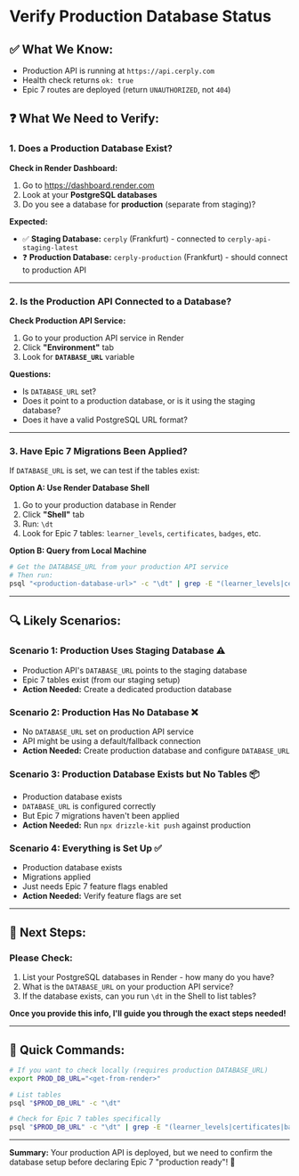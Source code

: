 # Verify Production Database Status

## ✅ What We Know:
- Production API is running at `https://api.cerply.com`
- Health check returns `ok: true`
- Epic 7 routes are deployed (return `UNAUTHORIZED`, not `404`)

## ❓ What We Need to Verify:

### **1. Does a Production Database Exist?**

**Check in Render Dashboard:**
1. Go to https://dashboard.render.com
2. Look at your **PostgreSQL databases**
3. Do you see a database for **production** (separate from staging)?

**Expected:**
- ✅ **Staging Database:** `cerply` (Frankfurt) - connected to `cerply-api-staging-latest`
- ❓ **Production Database:** `cerply-production` (Frankfurt) - should connect to production API

---

### **2. Is the Production API Connected to a Database?**

**Check Production API Service:**
1. Go to your production API service in Render
2. Click **"Environment"** tab
3. Look for **`DATABASE_URL`** variable

**Questions:**
- Is `DATABASE_URL` set?
- Does it point to a production database, or is it using the staging database?
- Does it have a valid PostgreSQL URL format?

---

### **3. Have Epic 7 Migrations Been Applied?**

If `DATABASE_URL` is set, we can test if the tables exist:

**Option A: Use Render Database Shell**
1. Go to your production database in Render
2. Click **"Shell"** tab
3. Run: `\dt`
4. Look for Epic 7 tables: `learner_levels`, `certificates`, `badges`, etc.

**Option B: Query from Local Machine**
```bash
# Get the DATABASE_URL from your production API service
# Then run:
psql "<production-database-url>" -c "\dt" | grep -E "(learner_levels|certificates|badges|idempotency|audit)"
```

---

## 🔍 **Likely Scenarios:**

### **Scenario 1: Production Uses Staging Database** ⚠️
- Production API's `DATABASE_URL` points to the staging database
- Epic 7 tables exist (from our staging setup)
- **Action Needed:** Create a dedicated production database

### **Scenario 2: Production Has No Database** ❌
- No `DATABASE_URL` set on production API service
- API might be using a default/fallback connection
- **Action Needed:** Create production database and configure `DATABASE_URL`

### **Scenario 3: Production Database Exists but No Tables** 📦
- Production database exists
- `DATABASE_URL` is configured correctly
- But Epic 7 migrations haven't been applied
- **Action Needed:** Run `npx drizzle-kit push` against production

### **Scenario 4: Everything is Set Up** ✅
- Production database exists
- Migrations applied
- Just needs Epic 7 feature flags enabled
- **Action Needed:** Verify feature flags are set

---

## 🎯 **Next Steps:**

### **Please Check:**
1. List your PostgreSQL databases in Render - how many do you have?
2. What is the `DATABASE_URL` on your production API service?
3. If the database exists, can you run `\dt` in the Shell to list tables?

**Once you provide this info, I'll guide you through the exact steps needed!**

---

## 📝 **Quick Commands:**

```bash
# If you want to check locally (requires production DATABASE_URL)
export PROD_DB_URL="<get-from-render>"

# List tables
psql "$PROD_DB_URL" -c "\dt"

# Check for Epic 7 tables specifically
psql "$PROD_DB_URL" -c "\dt" | grep -E "(learner_levels|certificates|badges|idempotency|audit)"
```

---

**Summary:** Your production API is deployed, but we need to confirm the database setup before declaring Epic 7 "production ready"! 🚀

